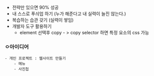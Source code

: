 - 전략만 있으면 90% 성공 
- 내 스스로 푸싀업 하기 (누가 해준다고 내 실력이 늘진 않는다.)
- 복습하는 습관 갖기 (실력이 쌓임)
- 개발자 도구 활용하기
	- element 선택후 copy - > copy selector 하면 특정 요소의 css 가능






### ㅇ아이디어

	- 개인 프로젝트 : 웹사이트 만들기 
		- 메뉴
		- 사진첩
<!--stackedit_data:
eyJoaXN0b3J5IjpbLTQ2NTQzMzMzNV19
-->